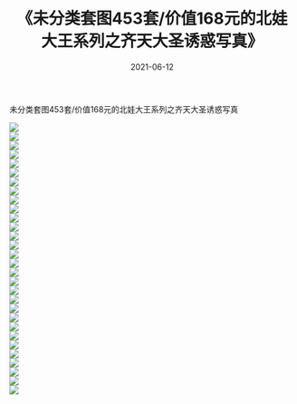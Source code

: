 ﻿---
layout: post
title:  《未分类套图453套/价值168元的北娃大王系列之齐天大圣诱惑写真》
date:   2021-06-12
img: http://pic.660000.xyz/1:/网络美图/2021/未分类套图453套/价值168元的北娃大王系列之齐天大圣诱惑写真/000.jpg
categories: [美女, 清纯, 唯美]
---

未分类套图453套/价值168元的北娃大王系列之齐天大圣诱惑写真

 ![](http://pic.660000.xyz/1:/网络美图/2021/未分类套图453套/价值168元的北娃大王系列之齐天大圣诱惑写真/001.jpg) <br>![](http://pic.660000.xyz/1:/网络美图/2021/未分类套图453套/价值168元的北娃大王系列之齐天大圣诱惑写真/002.jpg) <br>![](http://pic.660000.xyz/1:/网络美图/2021/未分类套图453套/价值168元的北娃大王系列之齐天大圣诱惑写真/003.jpg) <br>![](http://pic.660000.xyz/1:/网络美图/2021/未分类套图453套/价值168元的北娃大王系列之齐天大圣诱惑写真/004.jpg) <br>![](http://pic.660000.xyz/1:/网络美图/2021/未分类套图453套/价值168元的北娃大王系列之齐天大圣诱惑写真/005.jpg) <br>![](http://pic.660000.xyz/1:/网络美图/2021/未分类套图453套/价值168元的北娃大王系列之齐天大圣诱惑写真/006.jpg) <br>![](http://pic.660000.xyz/1:/网络美图/2021/未分类套图453套/价值168元的北娃大王系列之齐天大圣诱惑写真/007.jpg) <br>![](http://pic.660000.xyz/1:/网络美图/2021/未分类套图453套/价值168元的北娃大王系列之齐天大圣诱惑写真/008.jpg) <br>![](http://pic.660000.xyz/1:/网络美图/2021/未分类套图453套/价值168元的北娃大王系列之齐天大圣诱惑写真/009.jpg) <br>![](http://pic.660000.xyz/1:/网络美图/2021/未分类套图453套/价值168元的北娃大王系列之齐天大圣诱惑写真/010.jpg) <br>![](http://pic.660000.xyz/1:/网络美图/2021/未分类套图453套/价值168元的北娃大王系列之齐天大圣诱惑写真/011.jpg) <br>![](http://pic.660000.xyz/1:/网络美图/2021/未分类套图453套/价值168元的北娃大王系列之齐天大圣诱惑写真/012.jpg) <br>![](http://pic.660000.xyz/1:/网络美图/2021/未分类套图453套/价值168元的北娃大王系列之齐天大圣诱惑写真/013.jpg) <br>![](http://pic.660000.xyz/1:/网络美图/2021/未分类套图453套/价值168元的北娃大王系列之齐天大圣诱惑写真/014.jpg) <br>![](http://pic.660000.xyz/1:/网络美图/2021/未分类套图453套/价值168元的北娃大王系列之齐天大圣诱惑写真/015.jpg) <br>![](http://pic.660000.xyz/1:/网络美图/2021/未分类套图453套/价值168元的北娃大王系列之齐天大圣诱惑写真/016.jpg) <br>![](http://pic.660000.xyz/1:/网络美图/2021/未分类套图453套/价值168元的北娃大王系列之齐天大圣诱惑写真/017.jpg) <br>![](http://pic.660000.xyz/1:/网络美图/2021/未分类套图453套/价值168元的北娃大王系列之齐天大圣诱惑写真/018.jpg) <br>![](http://pic.660000.xyz/1:/网络美图/2021/未分类套图453套/价值168元的北娃大王系列之齐天大圣诱惑写真/019.jpg) <br>![](http://pic.660000.xyz/1:/网络美图/2021/未分类套图453套/价值168元的北娃大王系列之齐天大圣诱惑写真/020.jpg) <br>![](http://pic.660000.xyz/1:/网络美图/2021/未分类套图453套/价值168元的北娃大王系列之齐天大圣诱惑写真/021.jpg) <br>![](http://pic.660000.xyz/1:/网络美图/2021/未分类套图453套/价值168元的北娃大王系列之齐天大圣诱惑写真/022.jpg) <br>![](http://pic.660000.xyz/1:/网络美图/2021/未分类套图453套/价值168元的北娃大王系列之齐天大圣诱惑写真/023.jpg) <br>![](http://pic.660000.xyz/1:/网络美图/2021/未分类套图453套/价值168元的北娃大王系列之齐天大圣诱惑写真/024.jpg) <br>![](http://pic.660000.xyz/1:/网络美图/2021/未分类套图453套/价值168元的北娃大王系列之齐天大圣诱惑写真/025.jpg) <br>![](http://pic.660000.xyz/1:/网络美图/2021/未分类套图453套/价值168元的北娃大王系列之齐天大圣诱惑写真/026.jpg) <br>![](http://pic.660000.xyz/1:/网络美图/2021/未分类套图453套/价值168元的北娃大王系列之齐天大圣诱惑写真/027.jpg) <br>![](http://pic.660000.xyz/1:/网络美图/2021/未分类套图453套/价值168元的北娃大王系列之齐天大圣诱惑写真/028.jpg) <br>![](http://pic.660000.xyz/1:/网络美图/2021/未分类套图453套/价值168元的北娃大王系列之齐天大圣诱惑写真/029.jpg) <br>![](http://pic.660000.xyz/1:/网络美图/2021/未分类套图453套/价值168元的北娃大王系列之齐天大圣诱惑写真/030.jpg) <br>